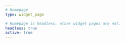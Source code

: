 ```yaml
---
# Homepage
type: widget_page

# Homepage is headless, other widget pages are not.
headless: true
active: true
---
```

